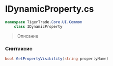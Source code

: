 
# IDynamicProperty.cs
```csharp
namespace TigerTrade.Core.UI.Common  
    class IDynamicProperty
```

> Описание

### Синтаксис
```csharp
bool GetPropertyVisibility(string propertyName)
```
